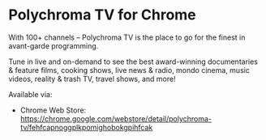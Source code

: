 # Polychroma TV for Chrome
With 100+ channels – Polychroma TV is the place to go for the finest in avant-garde programming.

Tune in live and on-demand to see the best award-winning documentaries & feature films, cooking shows, live news & radio, mondo cinema, music videos, reality & trash TV, travel shows, and more!

Available via:
- Chrome Web Store: https://chrome.google.com/webstore/detail/polychroma-tv/fehfcapnoggplkpomighobokgpihfcak
